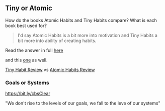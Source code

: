 <!-- title: Tiny Atomic Habits -->

## Tiny or Atomic

How do the books Atomic Habits and Tiny Habits compare? What is each book best used for?

> I'd say Atomic Habits is a bit more into motivation and Tiny Habits a bit more into ability of creating habits.

Read the answer in full [here](https://qr.ae/pNPtz9)

and this [one](https://www.quora.com/How-do-I-break-old-habits-and-form-new-ones/answer/Micha%C5%82-Stawicki) as well. 

[Tiny Habit Review](http://j.mp/tinyReview) vs [Atomic Habits Review](http://j.mp/atomicReview)

### Goals or Systems

https://bit.ly/cbsClear 

"We don't rise to the levels of our goals, we fall to the leve of our systems"
